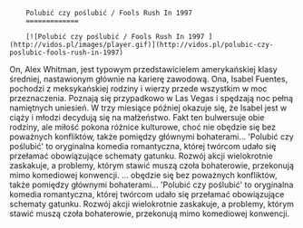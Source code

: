 
        Polubić czy poślubić / Fools Rush In 1997 
        =============
        
        [![Polubić czy poślubić / Fools Rush In 1997 ](http://vidos.pl/images/player.gif)](http://vidos.pl/polubic-czy-poslubic-fools-rush-in-1997)
        
        
 On, Alex Whitman, jest typowym przedstawicielem amerykańskiej klasy średniej, nastawionym głównie na karierę zawodową. Ona, Isabel Fuentes, pochodzi z meksykańskiej rodziny i wierzy przede wszystkim w moc przeznaczenia. Poznają się przypadkowo w Las Vegas i spędzają noc pełną namiętnych uniesień. W trzy miesiące później okazuje się, że Isabel jest w ciąży i młodzi decydują się na małżeństwo. Fakt ten bulwersuje obie rodziny, ale miłość pokona różnice kulturowe, choć nie obędzie się bez poważnych konfliktów, także pomiędzy głównymi bohaterami... 'Polubić czy poślubić' to oryginalna komedia romantyczna, której twórcom udało się przełamać obowiązujące schematy gatunku. Rozwój akcji wielokrotnie zaskakuje, a problemy, którym stawić muszą czoła bohaterowie, przekonują mimo komediowej konwencji.   ... obędzie się bez poważnych konfliktów, także pomiędzy głównymi bohaterami... 'Polubić czy poślubić' to oryginalna komedia romantyczna, której twórcom udało się przełamać obowiązujące schematy gatunku. Rozwój akcji wielokrotnie zaskakuje, a problemy, którym stawić muszą czoła bohaterowie, przekonują mimo komediowej konwencji.
    